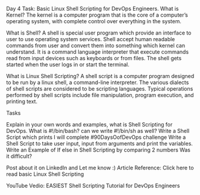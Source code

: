 Day 4 Task: Basic Linux Shell Scripting for DevOps Engineers.
What is Kernel?
The kernel is a computer program that is the core of a computer’s operating system, with complete control over everything in the system.

What is Shell?
A shell is special user program which provide an interface to user to use operating system services. Shell accept human readable commands from user and convert them into something which kernel can understand. It is a command language interpreter that execute commands read from input devices such as keyboards or from files. The shell gets started when the user logs in or start the terminal.

What is Linux Shell Scripting?
A shell script is a computer program designed to be run by a linux shell, a command-line interpreter. The various dialects of shell scripts are considered to be scripting languages. Typical operations performed by shell scripts include file manipulation, program execution, and printing text.

Tasks

Explain in your own words and examples, what is Shell Scripting for DevOps.
What is #!/bin/bash? can we write #!/bin/sh as well?
Write a Shell Script which prints I will complete #90DaysOofDevOps challenge
Write a Shell Script to take user input, input from arguments and print the variables.
Write an Example of If else in Shell Scripting by comparing 2 numbers
Was it difficult?

Post about it on LinkedIn and Let me know :)
Article Reference: Click here to read basic Linux Shell Scripting

YouTube Vedio: EASIEST Shell Scripting Tutorial for DevOps Engineers